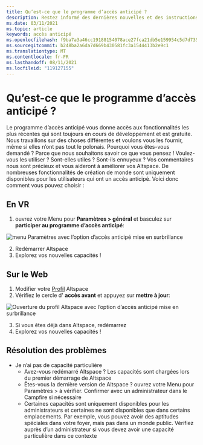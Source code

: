```yaml
---
title: Qu’est-ce que le programme d’accès anticipé ?
description: Restez informé des dernières nouvelles et des instructions pour rejoindre le programme d’accès anticipé AltspaceVR.
ms.date: 03/11/2021
ms.topic: article
keywords: accès anticipé
ms.openlocfilehash: f9ba7a3a46cc19188154078ace27fca21db5e159954c5d7d7356f666048d6ec9
ms.sourcegitcommit: b248ba2a6da7d669b430581fc3a1544413b2e9c1
ms.translationtype: MT
ms.contentlocale: fr-FR
ms.lasthandoff: 08/11/2021
ms.locfileid: "119127155"
---
```

# <a name="what-is-the-early-access-program"></a>Qu’est-ce que le programme d’accès anticipé ?

Le programme d’accès anticipé vous donne accès aux fonctionnalités les plus récentes qui sont toujours en cours de développement et est gratuite. Nous travaillons sur des choses différentes et voulons vous les fournir, même si elles n’ont pas tout le polonais. Pourquoi vous êtes-vous demandé ? Parce que nous souhaitons savoir ce que vous pensez ! Voulez-vous les utiliser ? Sont-elles utiles ? Sont-ils ennuyeux ? Vos commentaires nous sont précieux et vous aideront à améliorer vos Altspace. De nombreuses fonctionnalités de création de monde sont uniquement disponibles pour les utilisateurs qui ont un accès anticipé. Voici donc comment vous pouvez choisir :

## <a name="in-vr"></a>En VR

1. ouvrez votre Menu pour **Paramètres > général** et basculez sur **participer au programme d’accès anticipé**:

![menu Paramètres avec l’option d’accès anticipé mise en surbrillance](images/early-access-img-01.png)

2. Redémarrer Altspace
3. Explorez vos nouvelles capacités !

## <a name="on-the-web"></a>Sur le Web

1. Modifier votre [Profil](https://account.altvr.com/users/sign_in) Altspace
2. Vérifiez le cercle d' **accès avant** et appuyez sur **mettre à jour**:

![Ouverture du profil Altspace avec l’option d’accès anticipé mise en surbrillance](images/early-access-img-02.png)

3. Si vous êtes déjà dans Altspace, redémarrez
4. Explorez vos nouvelles capacités !

## <a name="troubleshooting"></a>Résolution des problèmes

* Je n’ai pas de capacité particulière
    * Avez-vous redémarré Altspace ? Les capacités sont chargées lors du premier démarrage de Altspace
    * Êtes-vous la dernière version de Altspace ? ouvrez votre Menu pour Paramètres > à vérifier. Confirmer avec un administrateur dans le Campfire si nécessaire
    * Certaines capacités sont uniquement disponibles pour les administrateurs et certaines ne sont disponibles que dans certains emplacements. Par exemple, vous pouvez avoir des aptitudes spéciales dans votre foyer, mais pas dans un monde public. Vérifiez auprès d’un administrateur si vous devez avoir une capacité particulière dans ce contexte